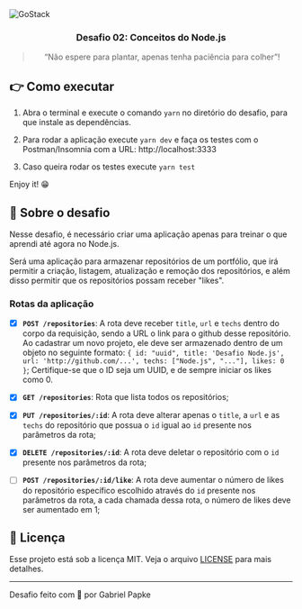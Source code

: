<img alt="GoStack" src="https://storage.googleapis.com/golden-wind/bootcamp-gostack/header-desafios.png" />

<h3 align="center">
  Desafio 02: Conceitos do Node.js
</h3>

<blockquote align="center">“Não espere para plantar, apenas tenha paciência para colher”!</blockquote>


## 👉 Como executar


1. Abra o terminal e execute o comando `yarn` no diretório do desafio, para que instale as dependências.

2. Para rodar a aplicação execute `yarn dev` e faça os testes com o Postman/Insomnia com a URL: http://localhost:3333

3. Caso queira rodar os testes execute `yarn test`

Enjoy it! 😁

## :rocket: Sobre o desafio

Nesse desafio, é necessário criar uma aplicação apenas para treinar o que aprendi até agora no Node.js.

Será uma aplicação para armazenar repositórios de um portfólio, que irá permitir a criação, listagem, atualização e remoção dos repositórios, e além disso permitir que os repositórios possam receber "likes".


### Rotas da aplicação

- [x] **`POST /repositories`**: A rota deve receber `title`, `url` e `techs` dentro do corpo da requisição, sendo a URL o link para o github desse repositório. Ao cadastrar um novo projeto, ele deve ser armazenado dentro de um objeto no seguinte formato: `{ id: "uuid", title: 'Desafio Node.js', url: 'http://github.com/...', techs: ["Node.js", "..."], likes: 0 }`; Certifique-se que o ID seja um UUID, e de sempre iniciar os likes como 0.

- [x] **`GET /repositories`**: Rota que lista todos os repositórios;

- [x] **`PUT /repositories/:id`**: A rota deve alterar apenas o `title`, a `url` e as `techs` do repositório que possua o `id` igual ao `id` presente nos parâmetros da rota;

- [x] **`DELETE /repositories/:id`**: A rota deve deletar o repositório com o `id` presente nos parâmetros da rota;

- [ ] **`POST /repositories/:id/like`**: A rota deve aumentar o número de likes do repositório específico escolhido através do `id` presente nos parâmetros da rota, a cada chamada dessa rota, o número de likes deve ser aumentado em 1;


## :memo: Licença

Esse projeto está sob a licença MIT. Veja o arquivo [LICENSE](LICENSE) para mais detalhes.

---

Desafio feito com 💜 por Gabriel Papke